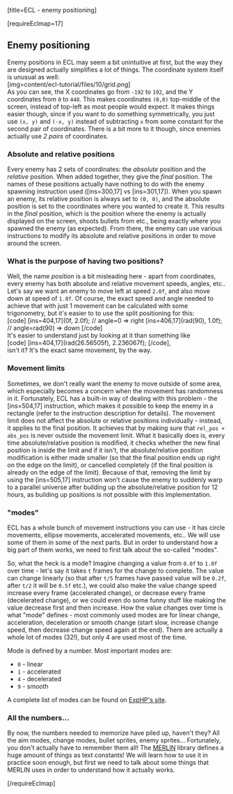 [title=ECL - enemy positioning]

[requireEclmap=17]

## Enemy positioning
Enemy positions in ECL may seem a bit unintuitive at first, but the way they are designed actually simplifies a lot of things. The coordinate system itself is unusual as well:  
[img=content/ecl-tutorial/files/10/grid.png]  
As you can see, the X coordinates go from `-192` to `192`, and the Y coordinates from `0` to `448`. This makes coordinates `(0,0)` top-middle of the screen, instead of top-left as most people would expect. It makes things easier though, since if you want to do something symmetrically, you just use `(x, y)` and `(-x, y)` instead of subtracting `x` from some constant for the second pair of coordinates. There is a bit more to it though, since enemies actually use *2 pairs* of coordinates.

### Absolute and relative positions
Every enemy has 2 sets of coordinates: the *absolute* position and the *relative* position. When added together, they give the *final* position. The names of these positions actually have nothing to do with the enemy spawning instruction used ([ins=300,17] vs [ins=301,17]). When you spawn an enemy, its relative position is always set to `(0, 0)`, and the absolute position is set to the coordinates where you wanted to create it. This results in the *final* position, which is the position where the enemy is actually displayed on the screen, shoots bullets from etc., being exactly where you spawned the enemy (as expected). From there, the enemy can use various instructions to modify its absolute and relative positions in order to move around the screen.  

### What is the purpose of having two positions?
Well, the name *position* is a bit misleading here - apart from coordinates, every enemy has both absolute and relative movement speeds, angles, etc.. Let's say we want an enemy to move left at speed `2.0f`, and also move down at speed of `1.0f`. Of course, the exact speed and angle needed to achieve that with just 1 movement can be calculated with some trigonometry, but it's easier to to use the split positioning for this:  
[code] [ins=404,17](0f, 2.0f); // angle=0 => right
 [ins=406,17](rad(90), 1.0f); // angle=rad(90) => down [/code]  
It's easier to understand just by looking at it than something like  
[code] [ins=404,17](rad(26.56505f), 2.236067f); [/code],  
isn't it? It's the exact same movement, by the way.

### Movement limits
Sometimes, we don't really want the enemy to move outside of some area, which especially becomes a concern when the movement has randomness in it. Fortunately, ECL has a built-in way of dealing with this problem - the [ins=504,17] instruction, which makes it possible to keep the enemy in a rectangle (refer to the instruction description for details). The movement limit does not affect the absolute or relative positions individually - instead, it applies to the final position. It achieves that by making sure that `rel_pos + abs_pos` is never outside the movement limit. What it basically does is, every time absolute/relative position is modified, it checks whether the new final position is inside the limit and if it isn't, the absolute/relative position modification is either made smaller (so that the final position ends up right on the edge on the limit), or cancelled completely (if the final position is already on the edge of the limit). Because of that, removing the limit by using the [ins=505,17] instruction won't cause the enemy to suddenly warp to a parallel universe after building up the absolute/relative position for 12 hours, as building up positions is not possible with this implementation.
  
### "modes"
ECL has a whole bunch of movement instructions you can use - it has circle movements, ellipse movements, accelerated movements, etc.. We will use some of them in some of the next parts. But in order to understand how a big part of them works, we need to first talk about the so-called "modes".  
  
So, what the heck is a mode? Imagine changing a value from `0.0f` to `1.0f` over time - let's say it takes `t` frames for the change to complete. The value can change linearly (so that after `t/5` frames have passed value will be `0.2f`, after `t/2` it will be `0.5f` etc.), we could also make the value change speed increase every frame (accelerated change), or decrease every frame (decelerated change), or we could even do some funny stuff like making the value decrease first and then increase. How the value changes over time is what "mode" defines - most commonly used modes are for linear change, acceleration, deceleration or smooth change (start slow, increase change speed, then decrease change speed again at the end). There are actually a whole lot of modes (32!), but only 4 are used most of the time.  
  
Mode is defined by a number. Most important modes are:
- `0` - linear
- `1` - accelerated
- `4` - decelerated
- `9` - smooth

A complete list of modes can be found on [ExpHP's site](https://exphp.github.io/thpages/#/anm/interpolation).
  
### All the numbers...
By now, the numbers needed to memorize have piled up, haven't they? All the aim modes, change modes, bullet sprites, enemy sprites... Fortunately, you don't actually have to remember them all! The [MERLIN](https://github.com/Priw8/merlin/) library defines a huge amount of things as text constants! We will learn how to use it in practice soon enough, but first we need to talk about some things that MERLIN uses in order to understand how it actually works.

[/requireEclmap]

